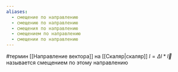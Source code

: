 ```yaml
---
aliases:
  - смещение по направлению
  - смещению по направлению
  - смещения по направлению
  - смещением по направлению
  - смещении по направлению
---
```

#термин
[[Направление вектора]] на [[Скаляр|скаляр]] $l = \Delta l * \vec{l}$ называется смещением по этому направлению